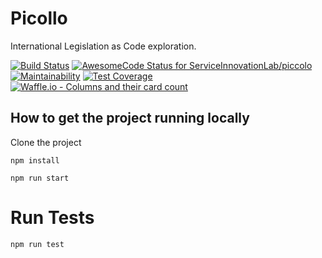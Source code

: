 # Picollo
International Legislation as Code exploration.

[![Build Status](https://travis-ci.org/ServiceInnovationLab/piccolo.svg?branch=master)](https://travis-ci.org/ServiceInnovationLab/piccolo)
[![AwesomeCode Status for ServiceInnovationLab/piccolo](https://awesomecode.io/projects/b9288192-4edc-48ff-be22-df713e36b465/status)](https://awesomecode.io/projects/94)
[![Maintainability](https://api.codeclimate.com/v1/badges/af09d7f2ebde3d8dbbb5/maintainability)](https://codeclimate.com/github/ServiceInnovationLab/Piccolo/maintainability)
[![Test Coverage](https://api.codeclimate.com/v1/badges/af09d7f2ebde3d8dbbb5/test_coverage)](https://codeclimate.com/github/ServiceInnovationLab/Piccolo/test_coverage)
[![Waffle.io - Columns and their card count](https://badge.waffle.io/ServiceInnovationLab/piccolo.png?columns=all)](https://waffle.io/ServiceInnovationLab/piccolo?utm_source=badge)

## How to get the project running locally

Clone the project

`npm install`

`npm run start`

# Run Tests

`npm run test`

